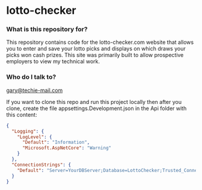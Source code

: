# lotto-checker #

### What is this repository for? ###

This repository contains code for the lotto-checker.com website that allows you to enter and save your lotto picks and displays on which draws your picks won cash prizes.  This site was primarily built to allow prospective employers to view my technical work. 


### Who do I talk to? ###

gary@techie-mail.com

If you want to clone this repo and run this project locally then after you clone, create the file appsettings.Development.json in the Api folder with this content:

```json
{
  "Logging": {
    "LogLevel": {
      "Default": "Information",
      "Microsoft.AspNetCore": "Warning"
    }
  },
  "ConnectionStrings": {
    "Default": "Server=YourDBServer;Database=LottoChecker;Trusted_Connection=True;TrustServerCertificate=True;User=YourSqlServerUser;Password=YourSqlServerPassword"
  }
}
```
